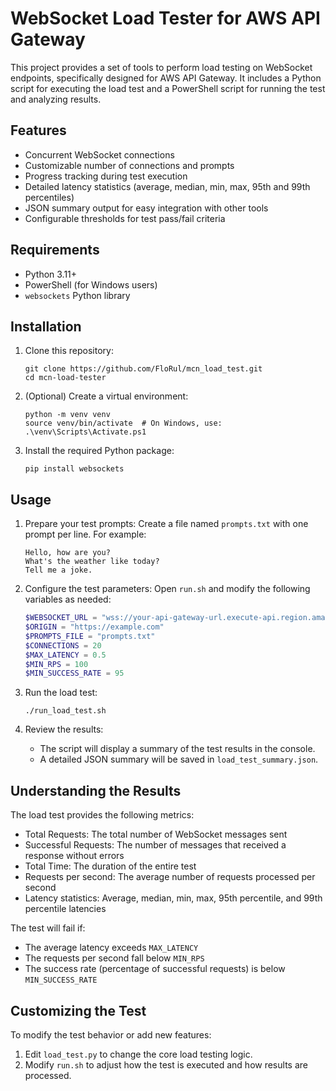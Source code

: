 ﻿# WebSocket Load Tester for AWS API Gateway

This project provides a set of tools to perform load testing on WebSocket endpoints, specifically designed for AWS API Gateway. It includes a Python script for executing the load test and a PowerShell script for running the test and analyzing results.

## Features

- Concurrent WebSocket connections
- Customizable number of connections and prompts
- Progress tracking during test execution
- Detailed latency statistics (average, median, min, max, 95th and 99th percentiles)
- JSON summary output for easy integration with other tools
- Configurable thresholds for test pass/fail criteria

## Requirements

- Python 3.11+
- PowerShell (for Windows users)
- `websockets` Python library

## Installation

1. Clone this repository:
   ```
   git clone https://github.com/FloRul/mcn_load_test.git
   cd mcn-load-tester
   ```

2. (Optional) Create a virtual environment:
   ```
   python -m venv venv
   source venv/bin/activate  # On Windows, use: .\venv\Scripts\Activate.ps1
   ```

3. Install the required Python package:
   ```
   pip install websockets
   ```

## Usage

1. Prepare your test prompts:
   Create a file named `prompts.txt` with one prompt per line. For example:
   ```
   Hello, how are you?
   What's the weather like today?
   Tell me a joke.
   ```

2. Configure the test parameters:
   Open `run.sh` and modify the following variables as needed:
   ```powershell
   $WEBSOCKET_URL = "wss://your-api-gateway-url.execute-api.region.amazonaws.com/stage"
   $ORIGIN = "https://example.com"
   $PROMPTS_FILE = "prompts.txt"
   $CONNECTIONS = 20
   $MAX_LATENCY = 0.5
   $MIN_RPS = 100
   $MIN_SUCCESS_RATE = 95
   ```

3. Run the load test:
    ```
    ./run_load_test.sh
    ```

4. Review the results:
   - The script will display a summary of the test results in the console.
   - A detailed JSON summary will be saved in `load_test_summary.json`.

## Understanding the Results

The load test provides the following metrics:

- Total Requests: The total number of WebSocket messages sent
- Successful Requests: The number of messages that received a response without errors
- Total Time: The duration of the entire test
- Requests per second: The average number of requests processed per second
- Latency statistics: Average, median, min, max, 95th percentile, and 99th percentile latencies

The test will fail if:
- The average latency exceeds `MAX_LATENCY`
- The requests per second fall below `MIN_RPS`
- The success rate (percentage of successful requests) is below `MIN_SUCCESS_RATE`

## Customizing the Test

To modify the test behavior or add new features:

1. Edit `load_test.py` to change the core load testing logic.
2. Modify `run.sh` to adjust how the test is executed and how results are processed.
